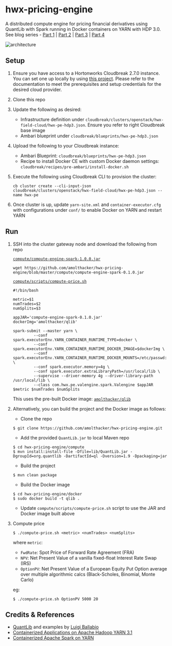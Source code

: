 # hwx-pricing-engine

A distributed compute engine for pricing financial derivatives using QuantLib with Spark running in Docker containers on YARN with HDP 3.0.
See blog series - [Part 1](https://blog.cloudera.com/distributed-pricing-engine-using-dockerized-spark-yarn-w-hdp-3-0-part-1-4/) | [Part 2](https://blog.cloudera.com/distributed-pricing-engine-using-dockerized-spark-yarn-w-hdp-3-0-part-2-4/) | [Part 3](https://blog.cloudera.com/distributed-pricing-engine-using-dockerized-spark-yarn-w-hdp-3-0-part-3-4/) | [Part 4](https://blog.cloudera.com/distributed-pricing-engine-using-dockerized-spark-yarn-w-hdp-3-0-part-4-4/)

![architecture](images/hwxpe-ql-spark-docker-yarn.png)

## Setup

1. Ensure you have access to a Hortonworks Cloudbreak 2.7.0 instance. You can set one up locally by using [this project](https://github.com/amolthacker/hwx-local-cloudbreak). 
Please refer to the documentation to meet the prerequisites and setup credentials for the desired cloud provider. 

2. Clone this repo

3. Update the following as desired:
    * Infrastructure definition under `cloudbreak/clusters/openstack/hwx-field-cloud/hwx-pe-hdp3.json`. Ensure you refer to right Cloudbreak base image
    * Ambari blueprint under `cloudbreak/blueprints/hwx-pe-hdp3.json`

4. Upload the following to your Cloudbreak instance:
    * Ambari Blueprint: `cloudbreak/blueprints/hwx-pe-hdp3.json`
    * Recipe to install Docker CE with custom Docker daemon settings: `cloudbreak/recipes/pre-ambari/install-docker.sh`

5. Execute the following using Cloudbreak CLI to provision the cluster:
    ```
    cb cluster create --cli-input-json cloudbreak/clusters/openstack/hwx-field-cloud/hwx-pe-hdp3.json --name hwx-pe
    ```

6. Once cluster is up, update `yarn-site.xml` and `container-executor.cfg` with configurations under `conf/` to enable Docker on YARN and restart YARN

## Run

1. SSH into the cluster gateway node and download the following from repo

    [`compute/compute-engine-spark-1.0.0.jar`](https://github.com/amolthacker/hwx-pricing-engine/blob/master/compute/compute-engine-spark-0.1.0.jar)
    ```
    wget https://github.com/amolthacker/hwx-pricing-engine/blob/master/compute/compute-engine-spark-0.1.0.jar
    ```

    [`compute/scripts/compute-price.sh`](https://github.com/amolthacker/hwx-pricing-engine/blob/master/compute/scripts/compute-price.sh)
    ```
    #!/bin/bash

    metric=$1
    numTrades=$2
    numSplits=$3

    appJAR='compute-engine-spark-0.1.0.jar'
    dockerImg='amolthacker/qlib'

    spark-submit --master yarn \
             --conf spark.executorEnv.YARN_CONTAINER_RUNTIME_TYPE=docker \
             --conf spark.executorEnv.YARN_CONTAINER_RUNTIME_DOCKER_IMAGE=$dockerImg \
             --conf spark.executorEnv.YARN_CONTAINER_RUNTIME_DOCKER_MOUNTS=/etc/passwd:/etc/passwd:ro \
             --conf spark.executor.memory=4g \
             --conf spark.executor.extraLibraryPath=/usr/local/lib \
             --supervise --driver-memory 4g --driver-library-path /usr/local/lib \
             --class com.hwx.pe.valengine.spark.Valengine $appJAR $metric $numTrades $numSplits
    ```
    This uses the pre-built Docker image: [`amolthacker/qlib`](https://hub.docker.com/r/amolthacker/qlib/)

2. Alternatively, you can build the project and the Docker image as follows:
    * Clone the repo
    ```
    $ git clone https://github.com/amolthacker/hwx-pricing-engine.git
    ```
    * Add the provided `QuantLib.jar` to local Maven repo
    ```
    $ cd hwx-pricing-engine/compute
    $ mvn install:install-file -Dfile=lib/QuantLib.jar -DgroupId=org.quantlib -DartifactId=ql -Dversion=1.9 -Dpackaging=jar
    ```
    * Build the project
    ```
    $ mvn clean package
    ```
    * Build the Docker image
    ```
    $ cd hwx-pricing-engine/docker
    $ sudo docker build -t qlib .
    ```
    * Update `compute/scripts/compute-price.sh` script to use the JAR and Docker image built above

3. Compute price
    ```
    $ ./compute-price.sh <metric> <numTrades> <numSplits>
    ```
    where `metric`:
    
     * `FwdRate`: Spot Price of Forward Rate Agreement (FRA)
     * `NPV`: Net Present Value of a vanilla fixed-float Interest Rate Swap (IRS)
     * `OptionPV`: Net Present Value of a European Equity Put Option average over multiple algorithmic calcs (Black-Scholes, Binomial, Monte Carlo)

    eg:
    ```
    $ ./compute-price.sh OptionPV 5000 20
    ```
    
## Credits & References
* [QuantLib](https://www.quantlib.org/) and examples by [Luigi Ballabio](https://www.linkedin.com/in/luigiballabio/)
* [Containerized Applications on Apache Hadoop YARN 3.1](https://hortonworks.com/blog/trying-containerized-applications-apache-hadoop-yarn-3-1/)
* [Containerized Apache Spark on YARN](https://hortonworks.com/blog/containerized-apache-spark-yarn-apache-hadoop-3-1/)
